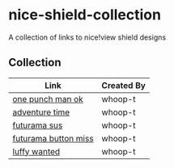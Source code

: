# nice-shield-collection
A collection of links to nice!view shield designs

## Collection
| Link     | Created By |
| -------- | ------- |
| [one punch man ok](https://github.com/whoop-t/nice-one-punch-ok)  | whoop-t    |
| [adventure time](https://github.com/whoop-t/nice-adventure-time) | whoop-t     |
| [futurama sus](https://github.com/whoop-t/nice-futurama-sus)    | whoop-t    |
| [futurama button miss](https://github.com/whoop-t/nice-fry-button-miss)    | whoop-t    |
| [luffy wanted](https://github.com/whoop-t/nice-luffy-wanted)    | whoop-t    |
